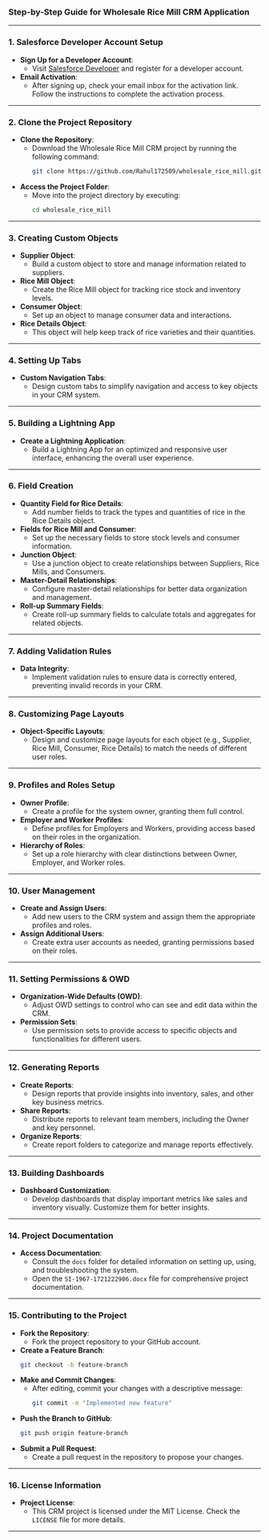 ### Step-by-Step Guide for Wholesale Rice Mill CRM Application

---

### 1. **Salesforce Developer Account Setup**
   - **Sign Up for a Developer Account**:
     - Visit [Salesforce Developer](https://developer.salesforce.com/signup) and register for a developer account.
   - **Email Activation**:
     - After signing up, check your email inbox for the activation link. Follow the instructions to complete the activation process.

---

### 2. **Clone the Project Repository**
   - **Clone the Repository**:
     - Download the Wholesale Rice Mill CRM project by running the following command:
       ```bash
       git clone https://github.com/Rahul172509/wholesale_rice_mill.git
       ```
   - **Access the Project Folder**:
     - Move into the project directory by executing:
       ```bash
       cd wholesale_rice_mill
       ```

---

### 3. **Creating Custom Objects**
   - **Supplier Object**:
     - Build a custom object to store and manage information related to suppliers.
   - **Rice Mill Object**:
     - Create the Rice Mill object for tracking rice stock and inventory levels.
   - **Consumer Object**:
     - Set up an object to manage consumer data and interactions.
   - **Rice Details Object**:
     - This object will help keep track of rice varieties and their quantities.

---

### 4. **Setting Up Tabs**
   - **Custom Navigation Tabs**:
     - Design custom tabs to simplify navigation and access to key objects in your CRM system.

---

### 5. **Building a Lightning App**
   - **Create a Lightning Application**:
     - Build a Lightning App for an optimized and responsive user interface, enhancing the overall user experience.

---

### 6. **Field Creation**
   - **Quantity Field for Rice Details**:
     - Add number fields to track the types and quantities of rice in the Rice Details object.
   - **Fields for Rice Mill and Consumer**:
     - Set up the necessary fields to store stock levels and consumer information.
   - **Junction Object**:
     - Use a junction object to create relationships between Suppliers, Rice Mills, and Consumers.
   - **Master-Detail Relationships**:
     - Configure master-detail relationships for better data organization and management.
   - **Roll-up Summary Fields**:
     - Create roll-up summary fields to calculate totals and aggregates for related objects.

---

### 7. **Adding Validation Rules**
   - **Data Integrity**:
     - Implement validation rules to ensure data is correctly entered, preventing invalid records in your CRM.

---

### 8. **Customizing Page Layouts**
   - **Object-Specific Layouts**:
     - Design and customize page layouts for each object (e.g., Supplier, Rice Mill, Consumer, Rice Details) to match the needs of different user roles.

---

### 9. **Profiles and Roles Setup**
   - **Owner Profile**:
     - Create a profile for the system owner, granting them full control.
   - **Employer and Worker Profiles**:
     - Define profiles for Employers and Workers, providing access based on their roles in the organization.
   - **Hierarchy of Roles**:
     - Set up a role hierarchy with clear distinctions between Owner, Employer, and Worker roles.

---

### 10. **User Management**
   - **Create and Assign Users**:
     - Add new users to the CRM system and assign them the appropriate profiles and roles.
   - **Assign Additional Users**:
     - Create extra user accounts as needed, granting permissions based on their roles.

---

### 11. **Setting Permissions & OWD**
   - **Organization-Wide Defaults (OWD)**:
     - Adjust OWD settings to control who can see and edit data within the CRM.
   - **Permission Sets**:
     - Use permission sets to provide access to specific objects and functionalities for different users.

---

### 12. **Generating Reports**
   - **Create Reports**:
     - Design reports that provide insights into inventory, sales, and other key business metrics.
   - **Share Reports**:
     - Distribute reports to relevant team members, including the Owner and key personnel.
   - **Organize Reports**:
     - Create report folders to categorize and manage reports effectively.

---

### 13. **Building Dashboards**
   - **Dashboard Customization**:
     - Develop dashboards that display important metrics like sales and inventory visually. Customize them for better insights.

---

### 14. **Project Documentation**
   - **Access Documentation**:
     - Consult the `docs` folder for detailed information on setting up, using, and troubleshooting the system.
     - Open the `SI-1967-1721222906.docx` file for comprehensive project documentation.

---

### 15. **Contributing to the Project**
   - **Fork the Repository**:
     - Fork the project repository to your GitHub account.
   - **Create a Feature Branch**:
     ```bash
     git checkout -b feature-branch
     ```
   - **Make and Commit Changes**:
     - After editing, commit your changes with a descriptive message:
       ```bash
       git commit -m "Implemented new feature"
       ```
   - **Push the Branch to GitHub**:
     ```bash
     git push origin feature-branch
     ```
   - **Submit a Pull Request**:
     - Create a pull request in the repository to propose your changes.

---

### 16. **License Information**
   - **Project License**:
     - This CRM project is licensed under the MIT License. Check the `LICENSE` file for more details.

---
